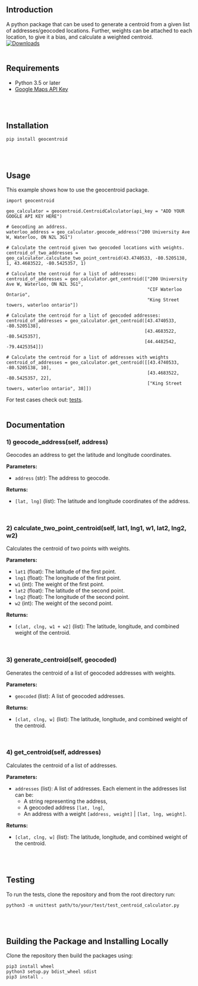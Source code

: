 ## Introduction
A python package that can be used to generate a centroid from a given list of addresses/geocoded locations.
Further, weights can be attached to each location, to give it a bias, and calculate a weighted centroid.
<br>
[![Downloads](https://static.pepy.tech/badge/geocentroid)](https://pepy.tech/project/geocentroid)
<br>
<br>

## Requirements
- Python 3.5 or later
- [Google Maps API Key](https://developers.google.com/maps/documentation/embed/get-api-key)
<br>
<br>


## Installation
```
pip install geocentroid
```
<br>
<br>


## Usage
This example shows how to use the geocentroid package.
```
import geocentroid 

geo_calculator = geocentroid.CentroidCalculator(api_key = "ADD YOUR GOOGLE API KEY HERE")

# Geocoding an address.
waterloo_address = geo_calculator.geocode_address("200 University Ave W, Waterloo, ON N2L 3G1")

# Calculate the centroid given two geocoded locations with weights.
centroid_of_two_addresses = geo_calculator.calculate_two_point_centroid(43.4740533, -80.5205138, 1, 43.4683522, -80.5425357, 1)

# Calculate the centroid for a list of addresses:
centroid_of_addresses = geo_calculator.get_centroid(["200 University Ave W, Waterloo, ON N2L 3G1",
                                                     "CIF Waterloo Ontario",
                                                     "King Street towers, waterloo ontario"])

# Calculate the centroid for a list of geocoded addresses:
centroid_of_addresses = geo_calculator.get_centroid([43.4740533, -80.5205138],
                                                    [43.4683522, -80.5425357],
                                                    [44.4482542, -79.4425354]])

# Calculate the centroid for a list of addresses with weights
centroid_of_addresses = geo_calculator.get_centroid([[43.4740533, -80.5205138, 10],
                                                     [43.4683522, -80.5425357, 22],
                                                     ["King Street towers, waterloo ontario", 38]])

```
For test cases check out: [tests](https://github.com/aadityayadav/geo-centroid/blob/main/app/geocentroid/test/test_centroid_calculator.py).
<br>
<br>

## Documentation

### 1) geocode_address(self, address)
Geocodes an address to get the latitude and longitude coordinates.

**Parameters:**
- `address` (str): The address to geocode.

**Returns:**
- `[lat, lng]` (list): The latitude and longitude coordinates of the address.

<br>

### 2) calculate_two_point_centroid(self, lat1, lng1, w1, lat2, lng2, w2)
Calculates the centroid of two points with weights.

**Parameters:**
- `lat1` (float): The latitude of the first point.
- `lng1` (float): The longitude of the first point.
- `w1` (int): The weight of the first point.
- `lat2` (float): The latitude of the second point.
- `lng2` (float): The longitude of the second point.
- `w2` (int): The weight of the second point.

**Returns:**
- `[clat, clng, w1 + w2]` (list): The latitude, longitude, and combined weight of the centroid.

<br>

### 3) generate_centroid(self, geocoded)
Generates the centroid of a list of geocoded addresses with weights.

**Parameters:**
- `geocoded` (list): A list of geocoded addresses.

**Returns:**
- `[clat, clng, w]` (list): The latitude, longitude, and combined weight of the centroid.

<br>

### 4) get_centroid(self, addresses)
Calculates the centroid of a list of addresses.

**Parameters:**
- `addresses` (list): A list of addresses. Each element in the addresses list can be:
    - A string representing the address,
    - A geocoded address `[lat, lng]`,
    - An address with a weight `[address, weight]` | `[lat, lng, weight]`.

**Returns:**
- `[clat, clng, w]` (list): The latitude, longitude, and combined weight of the centroid.
<br>
<br>

## Testing
To run the tests, clone the repository and from the root directory run:
```
python3 -m unittest path/to/your/test/test_centroid_calculator.py
```
<br>
<br>

## Building the Package and Installing Locally
Clone the repository then build the packages using:
```
pip3 install wheel
python3 setup.py bdist_wheel sdist
pip3 install .
```
